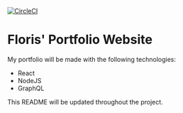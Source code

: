 [![CircleCI](https://circleci.com/gh/FlorisWarmenhoven/portfolio-site/tree/master.svg?style=shield)](https://circleci.com/gh/FlorisWarmenhoven/portfolio-site/tree/master)

# Floris' Portfolio Website

My portfolio will be made with the following technologies:

- React
- NodeJS
- GraphQL

This README will be updated throughout the project.
